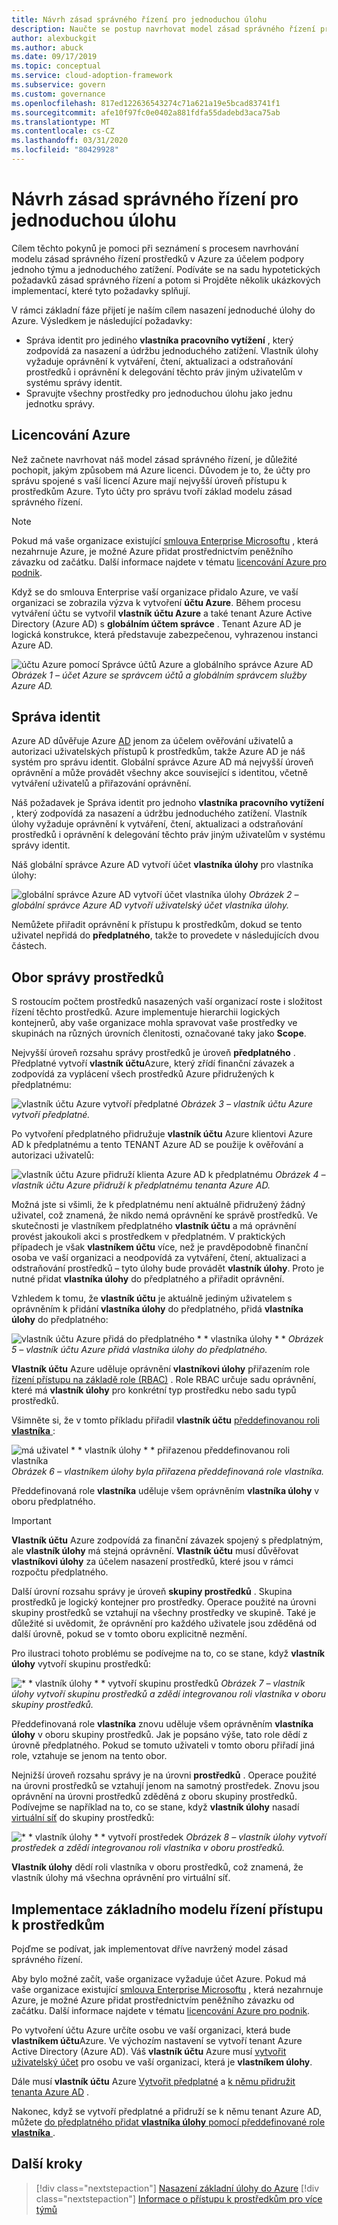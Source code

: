 ```yaml
---
title: Návrh zásad správného řízení pro jednoduchou úlohu
description: Naučte se postup navrhovat model zásad správného řízení prostředků v Azure za účelem podpory jednoho týmu a jednoduchého zatížení. 
author: alexbuckgit
ms.author: abuck
ms.date: 09/17/2019
ms.topic: conceptual
ms.service: cloud-adoption-framework
ms.subservice: govern
ms.custom: governance
ms.openlocfilehash: 817ed122636543274c71a621a19e5bcad83741f1
ms.sourcegitcommit: afe10f97fc0e0402a881fdfa55dadebd3aca75ab
ms.translationtype: MT
ms.contentlocale: cs-CZ
ms.lasthandoff: 03/31/2020
ms.locfileid: "80429928"
---
```

# <a name="governance-design-for-a-simple-workload"></a>Návrh zásad správného řízení pro jednoduchou úlohu

Cílem těchto pokynů je pomoci při seznámení s procesem navrhování modelu zásad správného řízení prostředků v Azure za účelem podpory jednoho týmu a jednoduchého zatížení. Podíváte se na sadu hypotetických požadavků zásad správného řízení a potom si Projděte několik ukázkových implementací, které tyto požadavky splňují.

V rámci základní fáze přijetí je naším cílem nasazení jednoduché úlohy do Azure. Výsledkem je následující požadavky:

- Správa identit pro jediného **vlastníka pracovního vytížení** , který zodpovídá za nasazení a údržbu jednoduchého zatížení. Vlastník úlohy vyžaduje oprávnění k vytváření, čtení, aktualizaci a odstraňování prostředků i oprávnění k delegování těchto práv jiným uživatelům v systému správy identit.
- Spravujte všechny prostředky pro jednoduchou úlohu jako jednu jednotku správy.

## <a name="azure-licensing"></a>Licencování Azure

Než začnete navrhovat náš model zásad správného řízení, je důležité pochopit, jakým způsobem má Azure licenci. Důvodem je to, že účty pro správu spojené s vaší licencí Azure mají nejvyšší úroveň přístupu k prostředkům Azure. Tyto účty pro správu tvoří základ modelu zásad správného řízení.

> [!NOTE]
> Pokud má vaše organizace existující [smlouva Enterprise Microsoftu](https://www.microsoft.com/licensing/licensing-programs/enterprise.aspx) , která nezahrnuje Azure, je možné Azure přidat prostřednictvím peněžního závazku od začátku. Další informace najdete v tématu [licencování Azure pro podnik](https://azure.microsoft.com/pricing/enterprise-agreement).

Když se do smlouva Enterprise vaší organizace přidalo Azure, ve vaší organizaci se zobrazila výzva k vytvoření **účtu Azure**. Během procesu vytváření účtu se vytvořil **vlastník účtu Azure** a také tenant Azure Active Directory (Azure AD) s **globálním účtem správce** . Tenant Azure AD je logická konstrukce, která představuje zabezpečenou, vyhrazenou instanci Azure AD.

![účtu Azure pomocí Správce účtů Azure a globálního správce Azure AD](../../_images/govern/design/governance-3-0.png)
*Obrázek 1 – účet Azure se správcem účtů a globálním správcem služby Azure AD.*

## <a name="identity-management"></a>Správa identit

Azure AD důvěřuje Azure [AD](https://docs.microsoft.com/azure/active-directory) jenom za účelem ověřování uživatelů a autorizaci uživatelských přístupů k prostředkům, takže Azure AD je náš systém pro správu identit. Globální správce Azure AD má nejvyšší úroveň oprávnění a může provádět všechny akce související s identitou, včetně vytváření uživatelů a přiřazování oprávnění.

Náš požadavek je Správa identit pro jednoho **vlastníka pracovního vytížení** , který zodpovídá za nasazení a údržbu jednoduchého zatížení. Vlastník úlohy vyžaduje oprávnění k vytváření, čtení, aktualizaci a odstraňování prostředků i oprávnění k delegování těchto práv jiným uživatelům v systému správy identit.

Náš globální správce Azure AD vytvoří účet **vlastníka úlohy** pro vlastníka úlohy:

![globální správce Azure AD vytvoří účet vlastníka úlohy](../../_images/govern/design/governance-1-2.png)
*Obrázek 2 – globální správce Azure AD vytvoří uživatelský účet vlastníka úlohy.*

Nemůžete přiřadit oprávnění k přístupu k prostředkům, dokud se tento uživatel nepřidá do **předplatného**, takže to provedete v následujících dvou částech.

## <a name="resource-management-scope"></a>Obor správy prostředků

S rostoucím počtem prostředků nasazených vaší organizací roste i složitost řízení těchto prostředků. Azure implementuje hierarchii logických kontejnerů, aby vaše organizace mohla spravovat vaše prostředky ve skupinách na různých úrovních členitosti, označované taky jako **Scope**.

Nejvyšší úroveň rozsahu správy prostředků je úroveň **předplatného** . Předplatné vytvoří **vlastník účtu**Azure, který zřídí finanční závazek a zodpovídá za vyplácení všech prostředků Azure přidružených k předplatnému:

![vlastník účtu Azure vytvoří předplatné](../../_images/govern/design/governance-1-3.png)
*Obrázek 3 – vlastník účtu Azure vytvoří předplatné.*

Po vytvoření předplatného přidružuje **vlastník účtu** Azure klientovi Azure AD k předplatnému a tento TENANT Azure AD se použije k ověřování a autorizaci uživatelů:

![vlastník účtu Azure přidruží klienta Azure AD k předplatnému](../../_images/govern/design/governance-1-4.png)
*Obrázek 4 – vlastník účtu Azure přidruží k předplatnému tenanta Azure AD.*

Možná jste si všimli, že k předplatnému není aktuálně přidružený žádný uživatel, což znamená, že nikdo nemá oprávnění ke správě prostředků. Ve skutečnosti je vlastníkem předplatného **vlastník účtu** a má oprávnění provést jakoukoli akci s prostředkem v předplatném. V praktických případech je však **vlastníkem účtu** více, než je pravděpodobně finanční osoba ve vaší organizaci a neodpovídá za vytváření, čtení, aktualizaci a odstraňování prostředků – tyto úlohy bude provádět **vlastník úlohy**. Proto je nutné přidat **vlastníka úlohy** do předplatného a přiřadit oprávnění.

Vzhledem k tomu, že **vlastník účtu** je aktuálně jediným uživatelem s oprávněním k přidání **vlastníka úlohy** do předplatného, přidá **vlastníka úlohy** do předplatného:

![vlastník účtu Azure přidá do předplatného * * vlastníka úlohy * *](../../_images/govern/design/governance-1-5.png)
*Obrázek 5 – vlastník účtu Azure přidá vlastníka úlohy do předplatného.*

**Vlastník účtu** Azure uděluje oprávnění **vlastníkovi úlohy** přiřazením role [řízení přístupu na základě role (RBAC)](https://docs.microsoft.com/azure/role-based-access-control) . Role RBAC určuje sadu oprávnění, které má **vlastník úlohy** pro konkrétní typ prostředku nebo sadu typů prostředků.

Všimněte si, že v tomto příkladu přiřadil **vlastník účtu** [předdefinovanou roli **vlastníka** ](https://docs.microsoft.com/azure/role-based-access-control/built-in-roles#owner):

![má uživatel * * vlastník úlohy * * přiřazenou předdefinovanou roli vlastníka](../../_images/govern/design/governance-1-6.png)
*Obrázek 6 – vlastníkem úlohy byla přiřazena předdefinovaná role vlastníka.*

Předdefinovaná role **vlastníka** uděluje všem oprávněním **vlastníka úlohy** v oboru předplatného.

> [!IMPORTANT]
> **Vlastník účtu** Azure zodpovídá za finanční závazek spojený s předplatným, ale **vlastník úlohy** má stejná oprávnění. **Vlastník účtu** musí důvěřovat **vlastníkovi úlohy** za účelem nasazení prostředků, které jsou v rámci rozpočtu předplatného.

Další úrovní rozsahu správy je úroveň **skupiny prostředků** . Skupina prostředků je logický kontejner pro prostředky. Operace použité na úrovni skupiny prostředků se vztahují na všechny prostředky ve skupině. Také je důležité si uvědomit, že oprávnění pro každého uživatele jsou zděděná od další úrovně, pokud se v tomto oboru explicitně nezmění.

Pro ilustraci tohoto problému se podívejme na to, co se stane, když **vlastník úlohy** vytvoří skupinu prostředků:

![* * vlastník úlohy * * vytvoří skupinu prostředků](../../_images/govern/design/governance-1-7.png)
*Obrázek 7 – vlastník úlohy vytvoří skupinu prostředků a zdědí integrovanou roli vlastníka v oboru skupiny prostředků.*

Předdefinovaná role **vlastníka** znovu uděluje všem oprávněním **vlastníka úlohy** v oboru skupiny prostředků. Jak je popsáno výše, tato role dědí z úrovně předplatného. Pokud se tomuto uživateli v tomto oboru přiřadí jiná role, vztahuje se jenom na tento obor.

Nejnižší úroveň rozsahu správy je na úrovni **prostředků** . Operace použité na úrovni prostředků se vztahují jenom na samotný prostředek. Znovu jsou oprávnění na úrovni prostředků zděděná z oboru skupiny prostředků. Podívejme se například na to, co se stane, když **vlastník úlohy** nasadí [virtuální síť](https://docs.microsoft.com/azure/virtual-network/virtual-networks-overview) do skupiny prostředků:

![* * vlastník úlohy * * vytvoří prostředek](../../_images/govern/design/governance-1-8.png)
*Obrázek 8 – vlastník úlohy vytvoří prostředek a zdědí integrovanou roli vlastníka v oboru prostředků.*

**Vlastník úlohy** dědí roli vlastníka v oboru prostředků, což znamená, že vlastník úlohy má všechna oprávnění pro virtuální síť.

## <a name="implement-the-basic-resource-access-management-model"></a>Implementace základního modelu řízení přístupu k prostředkům

Pojďme se podívat, jak implementovat dříve navržený model zásad správného řízení.

Aby bylo možné začít, vaše organizace vyžaduje účet Azure. Pokud má vaše organizace existující [smlouva Enterprise Microsoftu](https://www.microsoft.com/licensing/licensing-programs/enterprise.aspx) , která nezahrnuje Azure, je možné Azure přidat prostřednictvím peněžního závazku od začátku. Další informace najdete v tématu [licencování Azure pro podnik](https://azure.microsoft.com/pricing/enterprise-agreement).

Po vytvoření účtu Azure určíte osobu ve vaší organizaci, která bude **vlastníkem účtu**Azure. Ve výchozím nastavení se vytvoří tenant Azure Active Directory (Azure AD). Váš **vlastník účtu** Azure musí [vytvořit uživatelský účet](https://docs.microsoft.com/azure/active-directory/add-users-azure-active-directory) pro osobu ve vaší organizaci, která je **vlastníkem úlohy**.

Dále musí **vlastník účtu** Azure [Vytvořit předplatné](https://docs.microsoft.com/partner-center/create-a-new-subscription) a [k němu přidružit tenanta Azure AD](https://docs.microsoft.com/azure/active-directory/fundamentals/active-directory-how-subscriptions-associated-directory) .

Nakonec, když se vytvoří předplatné a přidruží se k němu tenant Azure AD, můžete [do předplatného přidat **vlastníka úlohy** pomocí předdefinované role **vlastníka** ](https://docs.microsoft.com/azure/billing/billing-add-change-azure-subscription-administrator#to-assign-a-user-as-an-administrator).

## <a name="next-steps"></a>Další kroky

> [!div class="nextstepaction"]
> [Nasazení základní úlohy do Azure](../../infrastructure/virtual-machines/basic-workload.md)
> [!div class="nextstepaction"]
> [Informace o přístupu k prostředkům pro více týmů](./governance-multiple-teams.md)

